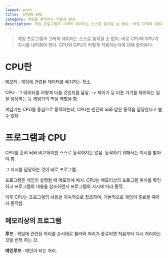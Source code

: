 ```yaml
---
layout: post
title:  CPU와 GPU
category: 게임을 움직이는 기술과 발상
description: 게임 프로그램과 그래픽 데이터는 스스로 움직일 순 없다. 바로 CPU와 GPU가 지시를 내려줘야 한다. CPU와 GPU가 어떻게 작동하는지에 대해 알아본다.
---
```


> 게임 프로그램과 그래픽 데이터는 스스로 움직일 순 없다. 바로 CPU와 GPU가 지시를 내려줘야 한다. CPU와 GPU가 어떻게 작동하는지에 대해 알아본다.



# CPU란

메모리 : 게임에 관련된 데이터를 배치하는 장소.

CPU : 그 데이터를 어떻게 다룰 것인지를 담당. -> 제어기 등 다른 기기를 제어하는 일을 담당하는 등 게임기의 핵심 역할을 함.

게임기는 CPU를 중심으로 동작하는데, CPU는 인간의 뇌와 같은 동작을 담당한다고 볼 수 있다.



# 프로그램과 CPU

CPU를 흔히 뇌와 비교하지만 스스로 동작하지는 않음. 동작하기 위해서는 지시를 받아야 함.

그 지시를 담당하는 것이 바로 프로그램.

프로그램은 게임이 실행될 때 메모리에 배치. CPU는 메모리상의 프로그램 위치를 확인하고 프로그램의 내용을 참조하면서 프로그램의 지시에 따라 동작.

이후 CPU는 프로그램의 내용을 지속적으로 참조하며, 기본적으로 게임이  종료될 때까지 동작함.



## 메모리상의 프로그램

**루프** : 게임에 관련된 처리를 순서대로 불러와 처리가 종료되면 처음부터 다시 처리하는 것을 반복 하는 것.

**메인루프** : 메인이 되는 처리.

